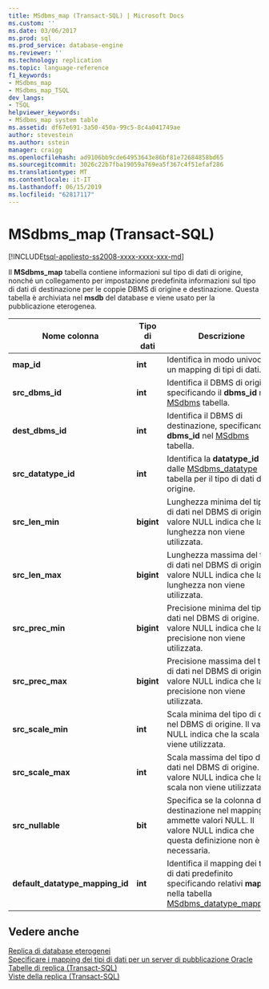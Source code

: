 ```yaml
---
title: MSdbms_map (Transact-SQL) | Microsoft Docs
ms.custom: ''
ms.date: 03/06/2017
ms.prod: sql
ms.prod_service: database-engine
ms.reviewer: ''
ms.technology: replication
ms.topic: language-reference
f1_keywords:
- MSdbms_map
- MSdbms_map_TSQL
dev_langs:
- TSQL
helpviewer_keywords:
- MSdbms_map system table
ms.assetid: df67e691-3a50-450a-99c5-8c4a041749ae
author: stevestein
ms.author: sstein
manager: craigg
ms.openlocfilehash: ad9106bb9cde64953643e86bf81e72684858bd65
ms.sourcegitcommit: 3026c22b7fba19059a769ea5f367c4f51efaf286
ms.translationtype: MT
ms.contentlocale: it-IT
ms.lasthandoff: 06/15/2019
ms.locfileid: "62817117"
---
```

# <a name="msdbmsmap-transact-sql"></a>MSdbms_map (Transact-SQL)
[!INCLUDE[tsql-appliesto-ss2008-xxxx-xxxx-xxx-md](../../includes/tsql-appliesto-ss2008-xxxx-xxxx-xxx-md.md)]

  Il **MSdbms_map** tabella contiene informazioni sul tipo di dati di origine, nonché un collegamento per impostazione predefinita informazioni sul tipo di dati di destinazione per le coppie DBMS di origine e destinazione. Questa tabella è archiviata nel **msdb** del database e viene usato per la pubblicazione eterogenea.  
  
|Nome colonna|Tipo di dati|Descrizione|  
|-----------------|---------------|-----------------|  
|**map_id**|**int**|Identifica in modo univoco un mapping di tipi di dati.|  
|**src_dbms_id**|**int**|Identifica il DBMS di origine specificando il **dbms_id** nel [MSdbms](../../relational-databases/system-tables/msdbms-transact-sql.md) tabella.|  
|**dest_dbms_id**|**int**|Identifica il DBMS di destinazione, specificando il **dbms_id** nel [MSdbms](../../relational-databases/system-tables/msdbms-transact-sql.md) tabella.|  
|**src_datatype_id**|**int**|Identifica la **datatype_id** dalle [MSdbms_datatype](../../relational-databases/system-tables/msdbms-datatype-transact-sql.md) tabella per il tipo di dati di origine.|  
|**src_len_min**|**bigint**|Lunghezza minima del tipo di dati nel DBMS di origine. Il valore NULL indica che la lunghezza non viene utilizzata.|  
|**src_len_max**|**bigint**|Lunghezza massima del tipo di dati nel DBMS di origine. Il valore NULL indica che la lunghezza non viene utilizzata.|  
|**src_prec_min**|**bigint**|Precisione minima del tipo di dati nel DBMS di origine. Il valore NULL indica che la precisione non viene utilizzata.|  
|**src_prec_max**|**bigint**|Precisione massima del tipo di dati nel DBMS di origine. Il valore NULL indica che la precisione non viene utilizzata.|  
|**src_scale_min**|**int**|Scala minima del tipo di dati nel DBMS di origine. Il valore NULL indica che la scala non viene utilizzata.|  
|**src_scale_max**|**int**|Scala massima del tipo di dati nel DBMS di origine. Il valore NULL indica che la scala non viene utilizzata.|  
|**src_nullable**|**bit**|Specifica se la colonna di destinazione nel mapping ammette valori NULL. Il valore NULL indica che questa definizione non è necessaria.|  
|**default_datatype_mapping_id**|**int**|Identifica il mapping dei tipi di dati predefinito specificando relativi **map_id** nella tabella [MSdbms_datatype_mapping](../../relational-databases/system-tables/msdbms-datatype-mapping-transact-sql.md).|  
  
## <a name="see-also"></a>Vedere anche  
 [Replica di database eterogenei](../../relational-databases/replication/non-sql/heterogeneous-database-replication.md)   
 [Specificare i mapping dei tipi di dati per un server di pubblicazione Oracle](../../relational-databases/replication/publish/specify-data-type-mappings-for-an-oracle-publisher.md)   
 [Tabelle di replica &#40;Transact-SQL&#41;](../../relational-databases/system-tables/replication-tables-transact-sql.md)   
 [Viste della replica &#40;Transact-SQL&#41;](../../relational-databases/system-views/replication-views-transact-sql.md)  
  
  
